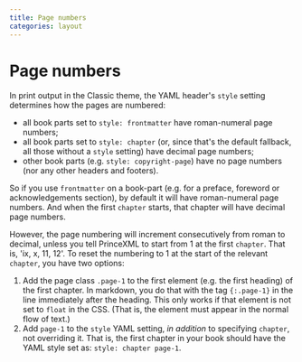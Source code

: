```yaml
---
title: Page numbers
categories: layout
---
```


# Page numbers

In print output in the Classic theme, the YAML header's `style` setting determines how the pages are numbered:

* all book parts set to `style: frontmatter` have roman-numeral page numbers;
* all book parts set to `style: chapter` (or, since that's the default fallback, all those without a `style` setting) have decimal page numbers;
* other book parts (e.g. `style: copyright-page`) have no page numbers (nor any other headers and footers).

So if you use `frontmatter` on a book-part (e.g. for a preface, foreword or acknowledgements section), by default it will have roman-numeral page numbers. And when the first `chapter` starts, that chapter will have decimal page numbers. 

However, the page numbering will increment consecutively from roman to decimal, unless you tell PrinceXML to start from 1 at the first `chapter`. That is, 'ix, x, 11, 12'. To reset the numbering to 1 at the start of the relevant `chapter`, you have two options:

1. Add the page class `.page-1` to the first element (e.g. the first heading) of the first chapter. In markdown, you do that with the tag `{:.page-1}` in the line immediately after the heading. This only works if that element is not set to `float` in the CSS. (That is, the element must appear in the normal flow of text.)
2. Add `page-1` to the `style` YAML setting, *in addition* to specifying `chapter`, not overriding it. That is, the first chapter in your book should have the YAML style set as: `style: chapter page-1`.
